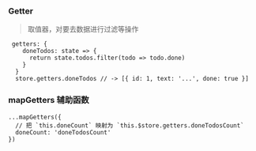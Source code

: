 ### Getter
>取值器，对要去数据进行过滤等操作
~~~
 getters: {
    doneTodos: state => {
      return state.todos.filter(todo => todo.done)
    }
  }
  store.getters.doneTodos // -> [{ id: 1, text: '...', done: true }]
~~~
### mapGetters 辅助函数
~~~
...mapGetters({
  // 把 `this.doneCount` 映射为 `this.$store.getters.doneTodosCount`
  doneCount: 'doneTodosCount'
})
~~~